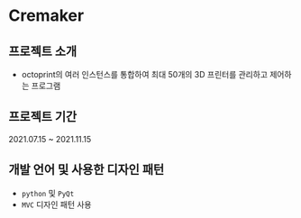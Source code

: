# Cremaker

## 프로젝트 소개
- octoprint의 여러 인스턴스를 통합하여 최대 50개의 3D 프린터를 관리하고 제어하는 프로그램

## 프로젝트 기간
2021.07.15 ~ 2021.11.15

## 개발 언어 및 사용한 디자인 패턴
- `python` 및 `PyQt`
- `MVC` 디자인 패턴 사용

